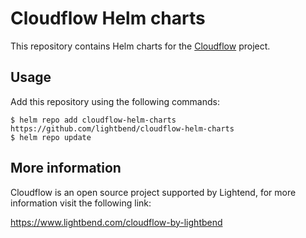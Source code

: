 # Cloudflow Helm charts

This repository contains Helm charts for the [Cloudflow](https://cloudflow.io) project. 

## Usage

Add this repository using the following commands:

```
$ helm repo add cloudflow-helm-charts https://github.com/lightbend/cloudflow-helm-charts 
$ helm repo update
```

## More information

Cloudflow is an open source project supported by Lightend, for more information visit the following link:

https://www.lightbend.com/cloudflow-by-lightbend